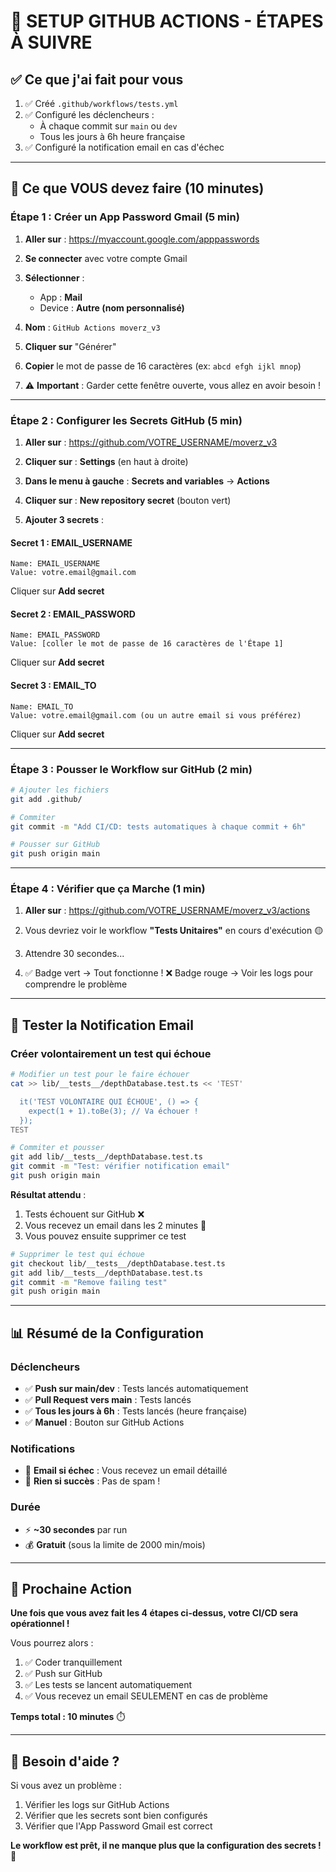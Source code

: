 # 🚀 SETUP GITHUB ACTIONS - ÉTAPES À SUIVRE

## ✅ Ce que j'ai fait pour vous

1. ✅ Créé `.github/workflows/tests.yml`
2. ✅ Configuré les déclencheurs :
   - À chaque commit sur `main` ou `dev`
   - Tous les jours à 6h heure française
3. ✅ Configuré la notification email en cas d'échec

---

## 🔧 Ce que VOUS devez faire (10 minutes)

### Étape 1 : Créer un App Password Gmail (5 min)

1. **Aller sur** : https://myaccount.google.com/apppasswords
   
2. **Se connecter** avec votre compte Gmail
   
3. **Sélectionner** :
   - App : **Mail**
   - Device : **Autre (nom personnalisé)**
   
4. **Nom** : `GitHub Actions moverz_v3`
   
5. **Cliquer sur** "Générer"
   
6. **Copier** le mot de passe de 16 caractères (ex: `abcd efgh ijkl mnop`)
   
7. ⚠️ **Important** : Garder cette fenêtre ouverte, vous allez en avoir besoin !

---

### Étape 2 : Configurer les Secrets GitHub (5 min)

1. **Aller sur** : https://github.com/VOTRE_USERNAME/moverz_v3
   
2. **Cliquer sur** : **Settings** (en haut à droite)
   
3. **Dans le menu à gauche** : **Secrets and variables** → **Actions**
   
4. **Cliquer sur** : **New repository secret** (bouton vert)
   
5. **Ajouter 3 secrets** :

#### Secret 1 : EMAIL_USERNAME
```
Name: EMAIL_USERNAME
Value: votre.email@gmail.com
```
Cliquer sur **Add secret**

#### Secret 2 : EMAIL_PASSWORD
```
Name: EMAIL_PASSWORD
Value: [coller le mot de passe de 16 caractères de l'Étape 1]
```
Cliquer sur **Add secret**

#### Secret 3 : EMAIL_TO
```
Name: EMAIL_TO
Value: votre.email@gmail.com (ou un autre email si vous préférez)
```
Cliquer sur **Add secret**

---

### Étape 3 : Pousser le Workflow sur GitHub (2 min)

```bash
# Ajouter les fichiers
git add .github/

# Commiter
git commit -m "Add CI/CD: tests automatiques à chaque commit + 6h"

# Pousser sur GitHub
git push origin main
```

---

### Étape 4 : Vérifier que ça Marche (1 min)

1. **Aller sur** : https://github.com/VOTRE_USERNAME/moverz_v3/actions
   
2. Vous devriez voir le workflow **"Tests Unitaires"** en cours d'exécution 🟡
   
3. Attendre 30 secondes...
   
4. ✅ Badge vert → Tout fonctionne !
   ❌ Badge rouge → Voir les logs pour comprendre le problème

---

## 🧪 Tester la Notification Email

### Créer volontairement un test qui échoue

```bash
# Modifier un test pour le faire échouer
cat >> lib/__tests__/depthDatabase.test.ts << 'TEST'

  it('TEST VOLONTAIRE QUI ÉCHOUE', () => {
    expect(1 + 1).toBe(3); // Va échouer !
  });
TEST

# Commiter et pousser
git add lib/__tests__/depthDatabase.test.ts
git commit -m "Test: vérifier notification email"
git push origin main
```

**Résultat attendu** :
1. Tests échouent sur GitHub ❌
2. Vous recevez un email dans les 2 minutes 📧
3. Vous pouvez ensuite supprimer ce test

```bash
# Supprimer le test qui échoue
git checkout lib/__tests__/depthDatabase.test.ts
git add lib/__tests__/depthDatabase.test.ts
git commit -m "Remove failing test"
git push origin main
```

---

## 📊 Résumé de la Configuration

### Déclencheurs
- ✅ **Push sur main/dev** : Tests lancés automatiquement
- ✅ **Pull Request vers main** : Tests lancés
- ✅ **Tous les jours à 6h** : Tests lancés (heure française)
- ✅ **Manuel** : Bouton sur GitHub Actions

### Notifications
- 📧 **Email si échec** : Vous recevez un email détaillé
- 🔕 **Rien si succès** : Pas de spam !

### Durée
- ⚡ **~30 secondes** par run
- 💰 **Gratuit** (sous la limite de 2000 min/mois)

---

## 🎯 Prochaine Action

**Une fois que vous avez fait les 4 étapes ci-dessus, votre CI/CD sera opérationnel !**

Vous pourrez alors :
1. ✅ Coder tranquillement
2. ✅ Push sur GitHub
3. ✅ Les tests se lancent automatiquement
4. ✅ Vous recevez un email SEULEMENT en cas de problème

**Temps total : 10 minutes** ⏱️

---

## 📧 Besoin d'aide ?

Si vous avez un problème :
1. Vérifier les logs sur GitHub Actions
2. Vérifier que les secrets sont bien configurés
3. Vérifier que l'App Password Gmail est correct

**Le workflow est prêt, il ne manque plus que la configuration des secrets ! 🚀**
